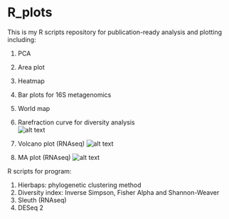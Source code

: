 # R_plots

This is my R scripts repository for publication-ready analysis and plotting including:

1. PCA
2. Area plot
3. Heatmap
4. Bar plots for 16S metagenomics
5. World map
6. Rarefraction curve for diversity analysis <br>
![alt text](https://github.com/raymondkiu/R_scripts/blob/master/graphs/rarecurve.png)

7. Volcano plot (RNAseq)
![alt text](https://github.com/raymondkiu/R_scripts/blob/master/graphs/diffexpr-volcanoplot.png)

8. MA plot (RNAseq)
![alt text](https://github.com/raymondkiu/R_scripts/blob/master/graphs/Diffexpr-maplot.png)

R scripts for program:
1. Hierbaps: phylogenetic clustering method
2. Diversity index: Inverse Simpson, Fisher Alpha and Shannon-Weaver
3. Sleuth (RNAseq)
4. DESeq 2
